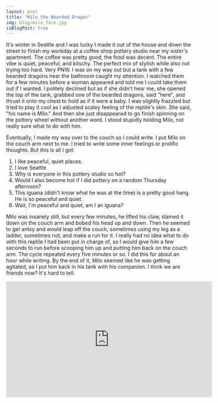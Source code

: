 ```yaml
---
layout: post
title: "Milo the Bearded Dragon"
img: blog/milo_face.jpg
isBlogPost: true
---
```

It's winter in Seattle and I was lucky I made it out of the house and down the street to finish my workday at a coffee shop pottery studio near my sister's apartment. The coffee was pretty good, the food was decent. The entire vibe is quiet, peaceful, and kitschy. The perfect mix of stylish while also not trying too hard. Very PNW. I was on my way out but a tank with a few bearded dragons near the bathroom caught my attention. I watched them for a few minutes before a woman appeared and told me I could take them out if I wanted. I politely declined but as if she didn't hear me, she opened the top of the tank, grabbed one of the bearded dragons, said "here", and thrust it onto my chest to hold as if it were a baby. I was slightly frazzled but tried to play it cool as I adjusted scaley feeling of the reptile's skin. She said, "his name is Milo." And then she just disappeared to go finish spinning on the pottery wheel without another word. I stood stupidly holding Milo, not really sure what to do with him.

Eventually, I made my way over to the couch so I could write. I put Milo on the couch arm next to me. I tried to write some inner feelings or prolific thoughts. But this is all I got:

1. I like peaceful, quiet places.
2. I love Seattle.
3. Why is everyone in this pottery studio so hot?
4. Would I also become hot if I did pottery on a random Thursday afternoon?
5. This iguana (didn't know what he was at the time) is a pretty good hang. He is so peaceful and quiet.
6. Wait, I'm peaceful and quiet, am I an iguana?

Milo was insanely still, but every few minutes, he lifted his claw, slamed it down on the couch arm and bobed his head up and down. Then he seemed to get antsy and would leap off the couch, sometimes using my leg as a ladder, sometimes not, and make a run for it. I really had no idea what to do with this reptile I had been put in charge of, so I would give him a few seconds to run before scooping him up and putting him back on the couch arm. The cycle repeated every five minutes or so. I did this for about an hour while writing. By the end of it, Milo seemed like he was getting agitated, so I put him back in his tank with his companion. I think we are friends now? It's hard to tell.

<iframe width="560" height="315" src="https://www.youtube.com/embed/v-kK1AA6mYk?si=X9UTt69lqeI63S2J" title="YouTube video player" frameborder="0" allow="accelerometer; autoplay; clipboard-write; encrypted-media; gyroscope; picture-in-picture; web-share" referrerpolicy="strict-origin-when-cross-origin" allowfullscreen></iframe>